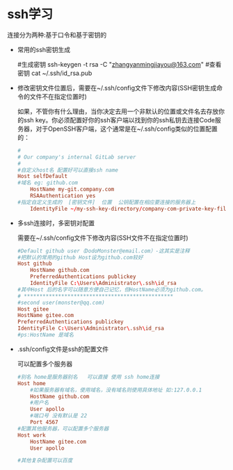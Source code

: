 # ssh学习

连接分为两种:基于口令和基于密钥的   

- 常用的ssh密钥生成

    #生成密钥
    ssh-keygen -t rsa -C "zhangyanmingjiayou@163.com"
    #查看密钥
    cat ~/.ssh/id_rsa.pub

- 修改密钥文件位置后，需要在~/.ssh/config文件下修改内容(SSH密钥生成命令的文件不在指定位置时)

    如果，不管你有什么理由，当你决定去用一个非默认的位置或文件名去存放你的ssh key。你必须配置好你的ssh客户端以找到你的ssh私钥去连接Code服务器，对于OpenSSH客户端，这个通常是在~/.ssh/config类似的位置配置的：
    ```conf
    #
    # Our company's internal GitLab server
    #
    #自定义host名 配置好可以直接ssh name 
    Host selfDefault
    #域名 eg: github.com
        HostName my-git.company.com
        RSAAuthentication yes
    #指定自定义生成的  [密钥文件]  位置  公钥配置在相应要连接的服务器上
        IdentityFile ~/my-ssh-key-directory/company-com-private-key-filename
    ```
- 多ssh连接时，多密钥对配置

    需要在~/.ssh/config文件下修改内容(SSH文件不在指定位置时)
    ```conf
    #Default github user（DodoMonster@email.com）-这其实是注释 
    #把默认的常用的github Host设为github.com较好
    Host github 
        HostName github.com
        PreferredAuthentications publickey
        IdentityFile C:\Users\Administrator\.ssh\id_rsa
    #其中Host 后的名字可以随意方便自己记忆，但HostName必须为github.com。
    # ************************************************
    #second user(monster@qq.com)
    Host gitee
    HostName gitee.com
    PreferredAuthentications publickey
    IdentityFile C:\Users\Administrator\.ssh\id_rsa
    #ps:HostName 是域名   
    ```

- .ssh/config文件是ssh的配置文件

    可以配置多个服务器

    ```conf
    #别名 home是服务器别名   可以直接 使用 ssh home连接
    Host home
        #如果服务器有域名，使用域名，没有域名则使用具体地址 如:127.0.0.1
        HostName github.com
        #用户名
        User apollo
        #端口号 没有默认是 22
        Port 4567
    #配置其他服务器，可以配置多个服务器
    Host work
        HostName gitee.com
        User apollo

    #其他复杂配置可以百度
    ```
